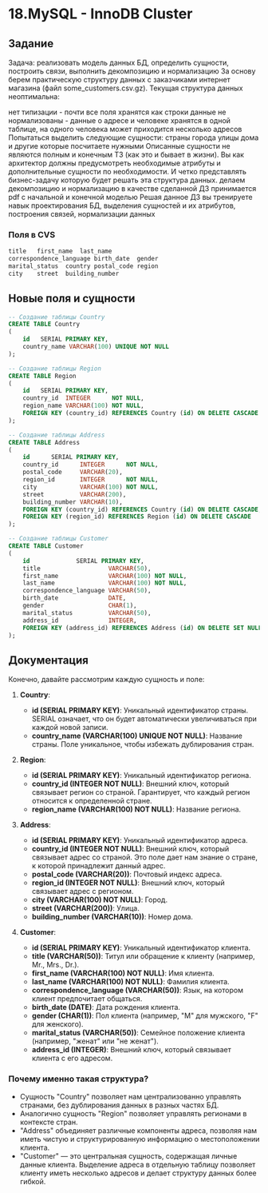 # 18.MySQL - InnoDB Cluster

## Задание
Задача: реализовать модель данных БД, определить сущности, построить связи, выполнить декомпозицию и нормализацию
За основу берем практическую структуру данных с заказчиками интернет магазина (файл some_customers.csv.gz).
Текущая структура данных неоптимальна:

нет типизации - почти все поля хранятся как строки
данные не нормализованы - данные о адресе и человеке хранятся в одной таблице, на одного человека может приходится несколько адресов
Попытаться выделить следующие сущности:
страны
города
улицы
дома
и другие которые посчитаете нужными
Описанные сущности не являются полным и конечным ТЗ (как это и бывает в жизни). Вы как архитектор должны предусмотреть необходимые атрибуты и дополнительные сущности по необходимости. И четко представлять бизнес-задачу которую будет решать эта структура данных.
делаем декомпозицию и нормализацию
в качестве сделанной ДЗ принимается pdf с начальной и конечной моделью
Решая данное ДЗ вы тренируете навык проектирования БД, выделения сущностей и их атрибутов, построения связей, нормализации данных

### Поля в CVS
```sql
title	first_name	last_name	
correspondence_language	birth_date	gender
marital_status	country	postal_code	region
city	street	building_number
```

## Новые поля и сущности

```sql
-- Создание таблицы Country
CREATE TABLE Country
(
    id   SERIAL PRIMARY KEY,
    country_name VARCHAR(100) UNIQUE NOT NULL
);

-- Создание таблицы Region
CREATE TABLE Region
(
    id   SERIAL PRIMARY KEY,
    country_id  INTEGER      NOT NULL,
    region_name VARCHAR(100) NOT NULL,
    FOREIGN KEY (country_id) REFERENCES Country (id) ON DELETE CASCADE
);

-- Создание таблицы Address
CREATE TABLE Address
(
    id      SERIAL PRIMARY KEY,
    country_id      INTEGER      NOT NULL,
    postal_code     VARCHAR(20),
    region_id       INTEGER      NOT NULL,
    city            VARCHAR(100) NOT NULL,
    street          VARCHAR(200),
    building_number VARCHAR(10),
    FOREIGN KEY (country_id) REFERENCES Country (id) ON DELETE CASCADE,
    FOREIGN KEY (region_id) REFERENCES Region (id) ON DELETE CASCADE
);

-- Создание таблицы Customer
CREATE TABLE Customer
(
    id             SERIAL PRIMARY KEY,
    title                   VARCHAR(50),
    first_name              VARCHAR(100) NOT NULL,
    last_name               VARCHAR(100) NOT NULL,
    correspondence_language VARCHAR(50),
    birth_date              DATE,
    gender                  CHAR(1),
    marital_status          VARCHAR(50),
    address_id              INTEGER,
    FOREIGN KEY (address_id) REFERENCES Address (id) ON DELETE SET NULL
);

```

## Документация
Конечно, давайте рассмотрим каждую сущность и поле:

1. **Country**:
    - **id (SERIAL PRIMARY KEY)**: Уникальный идентификатор страны. SERIAL означает, что он будет автоматически увеличиваться при каждой новой записи.
    - **country_name (VARCHAR(100) UNIQUE NOT NULL)**: Название страны. Поле уникальное, чтобы избежать дублирования стран.

2. **Region**:
    - **id (SERIAL PRIMARY KEY)**: Уникальный идентификатор региона.
    - **country_id (INTEGER NOT NULL)**: Внешний ключ, который связывает регион со страной. Гарантирует, что каждый регион относится к определенной стране.
    - **region_name (VARCHAR(100) NOT NULL)**: Название региона.

3. **Address**:
    - **id (SERIAL PRIMARY KEY)**: Уникальный идентификатор адреса.
    - **country_id (INTEGER NOT NULL)**: Внешний ключ, который связывает адрес со страной. Это поле дает нам знание о стране, к которой принадлежит данный адрес.
    - **postal_code (VARCHAR(20))**: Почтовый индекс адреса.
    - **region_id (INTEGER NOT NULL)**: Внешний ключ, который связывает адрес с регионом.
    - **city (VARCHAR(100) NOT NULL)**: Город.
    - **street (VARCHAR(200))**: Улица.
    - **building_number (VARCHAR(10))**: Номер дома.

4. **Customer**:
    - **id (SERIAL PRIMARY KEY)**: Уникальный идентификатор клиента.
    - **title (VARCHAR(50))**: Титул или обращение к клиенту (например, Mr., Mrs., Dr.).
    - **first_name (VARCHAR(100) NOT NULL)**: Имя клиента.
    - **last_name (VARCHAR(100) NOT NULL)**: Фамилия клиента.
    - **correspondence_language (VARCHAR(50))**: Язык, на котором клиент предпочитает общаться.
    - **birth_date (DATE)**: Дата рождения клиента.
    - **gender (CHAR(1))**: Пол клиента (например, "M" для мужского, "F" для женского).
    - **marital_status (VARCHAR(50))**: Семейное положение клиента (например, "женат" или "не женат").
    - **address_id (INTEGER)**: Внешний ключ, который связывает клиента с его адресом.

### Почему именно такая структура?

- Сущность "Country" позволяет нам централизованно управлять странами, без дублирования данных в разных частях БД.
- Аналогично сущность "Region" позволяет управлять регионами в контексте стран.
- "Address" объединяет различные компоненты адреса, позволяя нам иметь чистую и структурированную информацию о местоположении клиента.
- "Customer" — это центральная сущность, содержащая личные данные клиента. Выделение адреса в отдельную таблицу позволяет клиенту иметь несколько адресов и делает структуру данных более гибкой.
